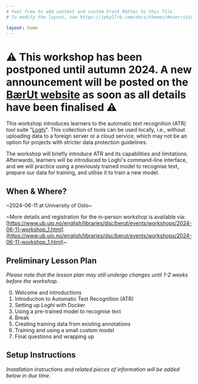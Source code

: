 ```yaml
---
# Feel free to add content and custom Front Matter to this file.
# To modify the layout, see https://jekyllrb.com/docs/themes/#overriding-theme-defaults

layout: home
---
```


# :warning: This workshop has been postponed until autumn 2024. A new announcement will be posted on the [BærUt website](https://www.ub.uio.no/english/libraries/dsc/berut/) as soon as all details have been finalised :warning:

This workshop introduces learners to the automatic text recognition (ATR) tool suite "[Loghi](https://github.com/knaw-huc/loghi)". This collection of tools can be used locally, i.e., without uploading data to a foreign server or a cloud service, which may not be an option for projects with stricter data protection guidelines.

The workshop will briefly introduce ATR and its capabilities and limitations. Afterwards, learners will be introduced to Loghi's command-line interface, and we will practice using a previously trained model to recognise text, prepare our data for training, and utilise it to train a new model.

## When & Where? 

~2024-06-11 at University of Oslo~

~More details and registration for the in-person workshop is available via: [https://www.ub.uio.no/english/libraries/dsc/berut/events/workshops/2024-06-11-workshop_1.html](https://www.ub.uio.no/english/libraries/dsc/berut/events/workshops/2024-06-11-workshop_1.html)~

## Preliminary Lesson Plan
_Please note that the lesson plan may still undergo changes until 1-2 weeks before the workshop._

0. Welcome and introductions
1. Introduction to Automatic Text Recognition (ATR)
2. Setting up _Loghi_ with Docker
3. Using a pre-trained model to recognise text
4. Break
5. Creating training data from existing annotations
6. Training and using a small custom model
7. Final questions and wrapping up




## Setup Instructions
_Installation instructions and related pieces of information will be added below in due time._
